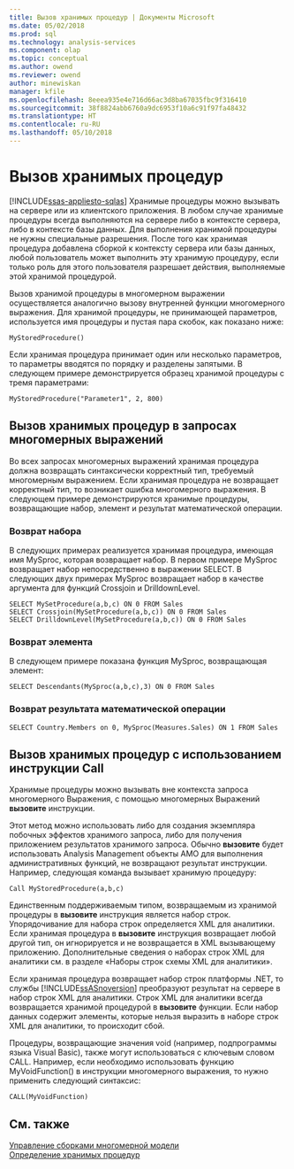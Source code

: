 ```yaml
---
title: Вызов хранимых процедур | Документы Microsoft
ms.date: 05/02/2018
ms.prod: sql
ms.technology: analysis-services
ms.component: olap
ms.topic: conceptual
ms.author: owend
ms.reviewer: owend
author: minewiskan
manager: kfile
ms.openlocfilehash: 8eeea935e4e716d66ac3d8ba67035fbc9f316410
ms.sourcegitcommit: 38f8824abb6760a9dc6953f10a6c91f97fa48432
ms.translationtype: HT
ms.contentlocale: ru-RU
ms.lasthandoff: 05/10/2018
---
```

# <a name="calling-stored-procedures"></a>Вызов хранимых процедур
[!INCLUDE[ssas-appliesto-sqlas](../../includes/ssas-appliesto-sqlas.md)]
  Хранимые процедуры можно вызывать на сервере или из клиентского приложения. В любом случае хранимые процедуры всегда выполняются на сервере либо в контексте сервера, либо в контексте базы данных. Для выполнения хранимой процедуры не нужны специальные разрешения. После того как хранимая процедура добавлена сборкой к контексту сервера или базы данных, любой пользователь может выполнить эту хранимую процедуру, если только роль для этого пользователя разрешает действия, выполняемые этой хранимой процедурой.  
  
 Вызов хранимой процедуры в многомерном выражении осуществляется аналогично вызову внутренней функции многомерного выражения. Для хранимой процедуры, не принимающей параметров, используется имя процедуры и пустая пара скобок, как показано ниже:  
  
```  
MyStoredProcedure()  
```  
  
 Если хранимая процедура принимает один или несколько параметров, то параметры вводятся по порядку и разделены запятыми. В следующем примере демонстрируется образец хранимой процедуры с тремя параметрами:  
  
```  
MyStoredProcedure("Parameter1", 2, 800)  
```  
  
## <a name="calling-stored-procedures-in-mdx-queries"></a>Вызов хранимых процедур в запросах многомерных выражений  
 Во всех запросах многомерных выражений хранимая процедура должна возвращать синтаксически корректный тип, требуемый многомерным выражением. Если хранимая процедура не возвращает корректный тип, то возникает ошибка многомерного выражения. В следующем примере демонстрируются хранимые процедуры, возвращающие набор, элемент и результат математической операции.  
  
### <a name="returning-a-set"></a>Возврат набора  
 В следующих примерах реализуется хранимая процедура, имеющая имя MySproc, которая возвращает набор. В первом примере MySproc возвращает набор непосредственно в выражении SELECT. В следующих двух примерах MySproc возвращает набор в качестве аргумента для функций Crossjoin и DrilldownLevel.  
  
```  
SELECT MySetProcedure(a,b,c) ON 0 FROM Sales  
SELECT Crossjoin(MySetProcedure(a,b,c)) ON 0 FROM Sales  
SELECT DrilldownLevel(MySetProcedure(a,b,c)) ON 0 FROM Sales  
```  
  
### <a name="returning-a-member"></a>Возврат элемента  
 В следующем примере показана функция MySproc, возвращающая элемент:  
  
```  
SELECT Descendants(MySproc(a,b,c),3) ON 0 FROM Sales  
```  
  
### <a name="returning-the-result-of-a-math-operation"></a>Возврат результата математической операции  
  
```  
SELECT Country.Members on 0, MySproc(Measures.Sales) ON 1 FROM Sales  
```  
  
## <a name="calling-stored-procedures-with-the-call-statement"></a>Вызов хранимых процедур с использованием инструкции Call  
 Хранимые процедуры можно вызывать вне контекста запроса многомерного Выражения, с помощью многомерных Выражений **вызовите** инструкции.  
  
 Этот метод можно использовать либо для создания экземпляра побочных эффектов хранимого запроса, либо для получения приложением результатов хранимого запроса. Обычно **вызовите** будет использовать Analysis Management объекты AMO для выполнения административных функций, не возвращают результат инструкции. Например, следующая команда вызывает хранимую процедуру:  
  
```  
Call MyStoredProcedure(a,b,c)  
```  
  
 Единственным поддерживаемым типом, возвращаемым из хранимой процедуры в **вызовите** инструкция является набор строк. Упорядочивание для набора строк определяется XML для аналитики. Если хранимая процедура в **вызовите** инструкция возвращает любой другой тип, он игнорируется и не возвращается в XML вызывающему приложению. Дополнительные сведения о наборах строк XML для аналитики см. в разделе «Наборы строк схемы XML для аналитики».  
  
 Если хранимая процедура возвращает набор строк платформы .NET, то службы [!INCLUDE[ssASnoversion](../../includes/ssasnoversion-md.md)] преобразуют результат на сервере в набор строк XML для аналитики. Строк XML для аналитики всегда возвращается хранимой процедурой в **вызовите** функции. Если набор данных содержит элементы, которые нельзя выразить в наборе строк XML для аналитики, то происходит сбой.  
  
 Процедуры, возвращающие значения void (например, подпрограммы языка Visual Basic), также могут использоваться с ключевым словом CALL. Например, если необходимо использовать функцию MyVoidFunction() в инструкции многомерного выражения, то нужно применить следующий синтаксис:  
  
```  
CALL(MyVoidFunction)  
```  
  
## <a name="see-also"></a>См. также  
 [Управление сборками многомерной модели](../../analysis-services/multidimensional-models/multidimensional-model-assemblies-management.md)   
 [Определение хранимых процедур](../../analysis-services/multidimensional-models-extending-olap-stored-procedures/defining-stored-procedures.md)  
  
  
